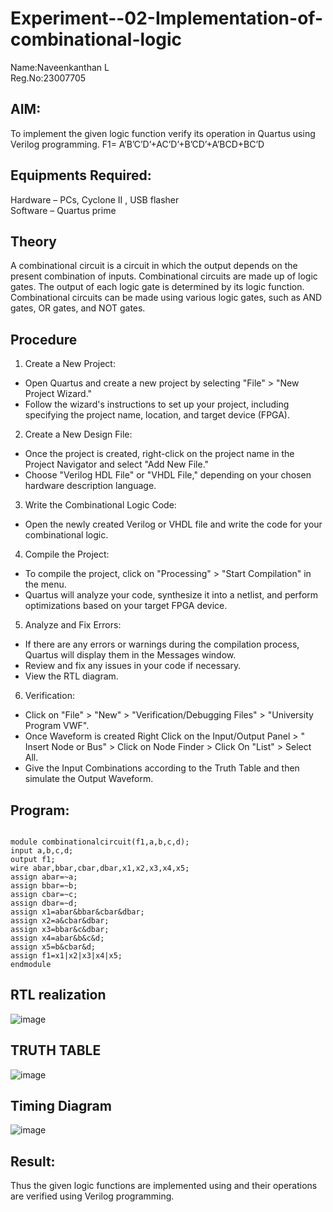 # Experiment--02-Implementation-of-combinational-logic

Name:Naveenkanthan L<br>
Reg.No:23007705
 
## AIM:
To implement the given logic function verify its operation in Quartus using Verilog programming.
 F1= A’B’C’D’+AC’D’+B’CD’+A’BCD+BC’D
 
## Equipments Required:

Hardware – PCs, Cyclone II , USB flasher<br>
Software – Quartus prime


## Theory
 
A combinational circuit is a circuit in which the output depends on the present combination of inputs. Combinational circuits are made up of logic gates. The output of each logic gate is determined by its logic function. Combinational circuits can be made using various logic gates, such as AND gates, OR gates, and NOT gates.

## Procedure

1. Create a New Project:
  - Open Quartus and create a new project by selecting "File" > "New Project Wizard."
  - Follow the wizard's instructions to set up your project, including specifying the project name, location, and target device (FPGA).
2. Create a New Design File:
  - Once the project is created, right-click on the project name in the Project Navigator and select "Add New File."
  - Choose "Verilog HDL File" or "VHDL File," depending on your chosen hardware description language.
3. Write the Combinational Logic Code:
  - Open the newly created Verilog or VHDL file and write the code for your combinational logic.
4. Compile the Project:
  - To compile the project, click on "Processing" > "Start Compilation" in the menu.
  - Quartus will analyze your code, synthesize it into a netlist, and perform optimizations based on your target FPGA device.
5. Analyze and Fix Errors:
  - If there are any errors or warnings during the compilation process, Quartus will display them in the Messages window.
  - Review and fix any issues in your code if necessary.
  - View the RTL diagram.
6. Verification:
  - Click on "File" > "New" > "Verification/Debugging Files" > "University Program VWF".
  - Once Waveform is created Right Click on the Input/Output Panel > " Insert Node or Bus" > Click on Node Finder > Click On "List" > Select All.
  - Give the Input Combinations according to the Truth Table and then simulate the Output Waveform.

## Program:
```

module combinationalcircuit(f1,a,b,c,d);
input a,b,c,d;
output f1;
wire abar,bbar,cbar,dbar,x1,x2,x3,x4,x5;
assign abar=~a;
assign bbar=~b;
assign cbar=~c;
assign dbar=~d;
assign x1=abar&bbar&cbar&dbar;
assign x2=a&cbar&dbar;
assign x3=bbar&c&dbar;
assign x4=abar&b&c&d;
assign x5=b&cbar&d;
assign f1=x1|x2|x3|x4|x5;
endmodule

```
## RTL realization

![image](https://github.com/Naveen1825/Experiment--02-Implementation-of-combinational-logic-/assets/138969868/0a50ee62-f893-4303-b0e8-71f046c91584)


## TRUTH TABLE

![image](https://github.com/Naveen1825/Experiment--02-Implementation-of-combinational-logic-/assets/138969868/34258323-c067-4650-9532-88ca1f816c2f)


## Timing Diagram

![image](https://github.com/Naveen1825/Experiment--02-Implementation-of-combinational-logic-/assets/138969868/90916c71-8ee5-47f9-ad86-c2a4e3bf783b)


## Result:
Thus the given logic functions are implemented using  and their operations are verified using Verilog programming.
